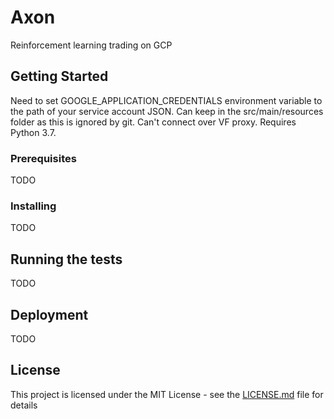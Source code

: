 # Axon

Reinforcement learning trading on GCP

## Getting Started

Need to set GOOGLE_APPLICATION_CREDENTIALS environment variable to the path of your service account JSON. Can keep in the src/main/resources folder as this is ignored by git.
Can't connect over VF proxy.
Requires Python 3.7.

### Prerequisites

TODO

### Installing

TODO

## Running the tests

TODO

## Deployment

TODO

## License

This project is licensed under the MIT License - see the [LICENSE.md](LICENSE.md) file for details
